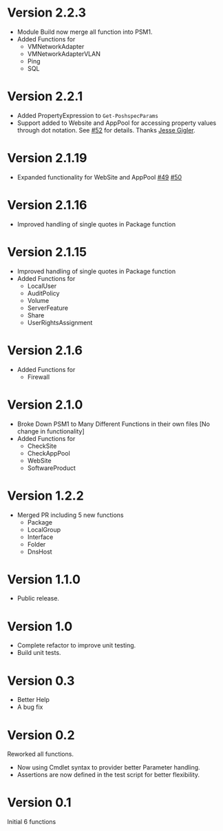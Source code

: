 # Version 2.2.3

* Module Build now merge all function into PSM1.
* Added Functions for
  * VMNetworkAdapter
  * VMNetworkAdapterVLAN
  * Ping
  * SQL

# Version 2.2.1

* Added PropertyExpression to `Get-PoshspecParams`
* Support added to Website and AppPool for accessing property values through dot notation.
See [#52](https://github.com/Ticketmaster/poshspec/pull/52) for details. Thanks [Jesse Gigler](https://github.com/jgigler).

# Version 2.1.19

* Expanded functionality for WebSite and AppPool [#49](https://github.com/Ticketmaster/poshspec/pull/49) [#50](https://github.com/Ticketmaster/poshspec/pull/50)

# Version 2.1.16

* Improved handling of single quotes in Package function

# Version 2.1.15

* Improved handling of single quotes  in Package function
* Added Functions for
  * LocalUser
  * AuditPolicy
  * Volume
  * ServerFeature
  * Share
  * UserRightsAssignment

# Version 2.1.6
* Added Functions for
  * Firewall

# Version 2.1.0

* Broke Down PSM1 to Many Different Functions in their own files [No change in functionality]
* Added Functions for
  * CheckSite
  * CheckAppPool
  * WebSite
  * SoftwareProduct


# Version 1.2.2

* Merged PR including 5 new functions
  * Package
  * LocalGroup
  * Interface
  * Folder
  * DnsHost

# Version 1.1.0

* Public release.

# Version 1.0

* Complete refactor to improve unit testing.
* Build unit tests.

# Version 0.3

* Better Help
* A bug fix

# Version 0.2

Reworked all functions.
 * Now using Cmdlet syntax to provider better Parameter handling.
 * Assertions are now defined in the test script for better flexibility.

# Version 0.1

Initial 6 functions